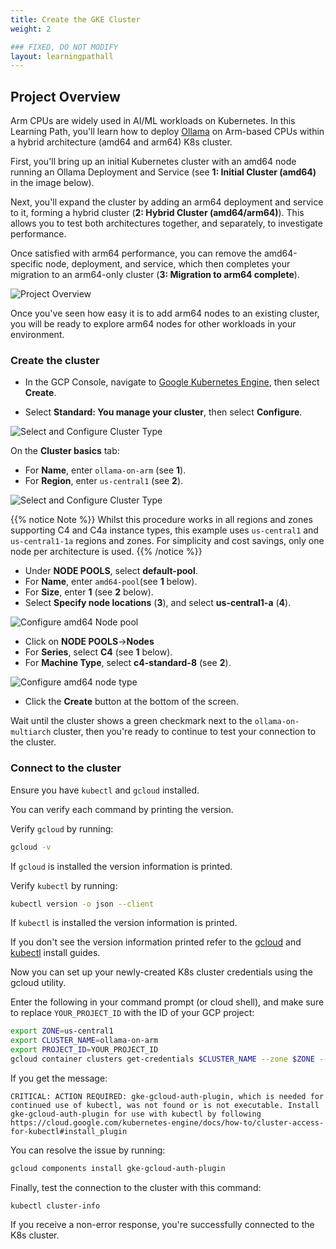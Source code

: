 ```yaml
---
title: Create the GKE Cluster
weight: 2

### FIXED, DO NOT MODIFY
layout: learningpathall
---
```


## Project Overview

Arm CPUs are widely used in  AI/ML workloads on Kubernetes. In this Learning Path, you'll learn how to deploy [Ollama](https://ollama.com/) on Arm-based CPUs within a hybrid architecture (amd64 and arm64) K8s cluster.

First, you'll bring up an initial Kubernetes cluster with an amd64 node running an Ollama Deployment and Service (see **1:  Initial Cluster (amd64)** in the image below).

Next, you'll expand the cluster by adding an arm64 deployment and service to it, forming a hybrid cluster (**2: Hybrid Cluster (amd64/arm64)**). This allows you to test both architectures together, and separately, to investigate performance. 

Once satisfied with arm64 performance, you can remove the amd64-specific node, deployment, and service, which then completes your migration to an arm64-only cluster (**3: Migration to arm64 complete**).

![Project Overview](images/general_flow_v2.png)

Once you've seen how easy it is to add arm64 nodes to an existing cluster, you will be ready to  explore arm64 nodes for other workloads in your environment.
 
### Create the cluster

* In the GCP Console, navigate to [Google Kubernetes Engine](https://console.cloud.google.com/kubernetes/list/overview), then select **Create**.

* Select **Standard: You manage your cluster**, then select **Configure**.

![Select and Configure Cluster Type](images/select_standard.png)

On the **Cluster basics** tab:

* For **Name**, enter `ollama-on-arm` (see **1**).
* For **Region**, enter `us-central1` (see **2**).

![Select and Configure Cluster Type](images/cluster_basics.png)

{{% notice Note %}}
Whilst this procedure works in all regions and zones supporting C4 and C4a instance types, this example uses `us-central1` and `us-central1-1a` regions and zones. For simplicity and cost savings, only one node per architecture is used. 
{{% /notice %}}

* Under **NODE POOLS**, select **default-pool**.
* For **Name**, enter `amd64-pool`(see **1** below).
* For **Size**, enter **1** (see **2** below).
* Select **Specify node locations** (**3**), and select **us-central1-a** (**4**).

![Configure amd64 Node pool](images/x86-node-pool.png)


* Click on **NODE POOLS**->**Nodes**
* For **Series**, select **C4** (see **1** below).
* For **Machine Type**, select **c4-standard-8** (see **2**).

![Configure amd64 node type](images/configure-x86-note-type.png)

* Click the **Create** button at the bottom of the screen.

Wait until the cluster shows a green checkmark next to the `ollama-on-multiarch` cluster, then you're ready to continue to test your connection to the cluster.

### Connect to the cluster

Ensure you have `kubectl` and `gcloud` installed. 

You can verify each command by printing the version.

Verify `gcloud` by running:

```bash
gcloud -v
```

If `gcloud` is installed the version information is printed. 

Verify `kubectl` by running:

```bash
kubectl version -o json --client
```

If `kubectl` is installed the version information is printed. 

If you don't see the version information printed refer to the [gcloud](/install-guides/gcloud) and [kubectl](/install-guides/kubectl/) install guides.

Now you can set up your newly-created K8s cluster credentials using the gcloud utility.  

Enter the following in your command prompt (or cloud shell), and make sure to replace `YOUR_PROJECT_ID` with the ID of your GCP project:

```bash
export ZONE=us-central1
export CLUSTER_NAME=ollama-on-arm
export PROJECT_ID=YOUR_PROJECT_ID
gcloud container clusters get-credentials $CLUSTER_NAME --zone $ZONE --project $PROJECT_ID
```

If you get the message:

```output
CRITICAL: ACTION REQUIRED: gke-gcloud-auth-plugin, which is needed for continued use of kubectl, was not found or is not executable. Install gke-gcloud-auth-plugin for use with kubectl by following https://cloud.google.com/kubernetes-engine/docs/how-to/cluster-access-for-kubectl#install_plugin
```

You can resolve the issue by running: 

```bash
gcloud components install gke-gcloud-auth-plugin
```

Finally, test the connection to the cluster with this command:

```commandline
kubectl cluster-info
```

If you receive a non-error response, you're successfully connected to the K8s cluster.
